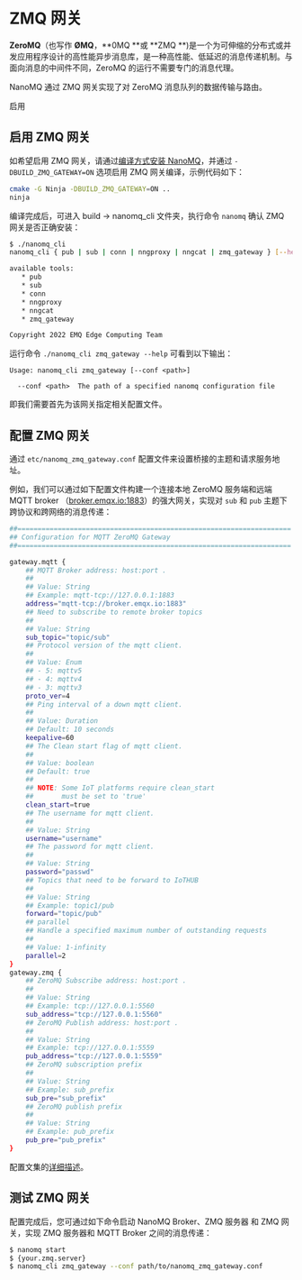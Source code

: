 # ZMQ 网关

**ZeroMQ**（也写作 **ØMQ**，**0MQ **或 **ZMQ **)是一个为可伸缩的分布式或并发应用程序设计的高性能异步消息库，是一种高性能、低延迟的消息传递机制。与面向消息的中间件不同，ZeroMQ 的运行不需要专门的消息代理。

NanoMQ 通过 ZMQ 网关实现了对 ZeroMQ 消息队列的数据传输与路由。

启用 

## 启用 ZMQ 网关

如希望启用 ZMQ 网关，请通过[编译方式安装 NanoMQ](../installation/build-options.md)，并通过 `-DBUILD_ZMQ_GATEWAY=ON` 选项启用 ZMQ 网关编译，示例代码如下：

```bash
cmake -G Ninja -DBUILD_ZMQ_GATEWAY=ON ..
ninja
```
编译完成后，可进入 build -> nanomq_cli 文件夹，执行命令 `nanomq` 确认 ZMQ 网关是否正确安装：
```bash
$ ./nanomq_cli
nanomq_cli { pub | sub | conn | nngproxy | nngcat | zmq_gateway } [--help]

available tools:
   * pub
   * sub
   * conn
   * nngproxy
   * nngcat
   * zmq_gateway

Copyright 2022 EMQ Edge Computing Team
```
运行命令 `./nanomq_cli zmq_gateway --help` 可看到以下输出：

```
Usage: nanomq_cli zmq_gateway [--conf <path>]

  --conf <path>  The path of a specified nanomq configuration file 
```

即我们需要首先为该网关指定相关配置文件。

## 配置 ZMQ 网关

通过 `etc/nanomq_zmq_gateway.conf` 配置文件来设置桥接的主题和请求服务地址。

例如，我们可以通过如下配置文件构建一个连接本地 ZeroMQ 服务端和远端 MQTT broker （[broker.emqx.io:1883](https://www.emqx.com/zh/mqtt/public-mqtt5-broker)）的强大网关，实现对  `sub` 和 `pub` 主题下跨协议和跨网络的消息传递：

```bash
##====================================================================
## Configuration for MQTT ZeroMQ Gateway
##====================================================================

gateway.mqtt {
    ## MQTT Broker address: host:port .
    ##
    ## Value: String
    ## Example: mqtt-tcp://127.0.0.1:1883
    address="mqtt-tcp://broker.emqx.io:1883"
    ## Need to subscribe to remote broker topics
    ##
    ## Value: String
    sub_topic="topic/sub"
    ## Protocol version of the mqtt client.
    ##
    ## Value: Enum
    ## - 5: mqttv5
    ## - 4: mqttv4
    ## - 3: mqttv3
    proto_ver=4
    ## Ping interval of a down mqtt client.
    ##
    ## Value: Duration
    ## Default: 10 seconds
    keepalive=60
    ## The Clean start flag of mqtt client.
    ##
    ## Value: boolean
    ## Default: true
    ##
    ## NOTE: Some IoT platforms require clean_start
    ##       must be set to 'true'
    clean_start=true
    ## The username for mqtt client.
    ##
    ## Value: String
    username="username"
    ## The password for mqtt client.
    ##
    ## Value: String
    password="passwd"
    ## Topics that need to be forward to IoTHUB
    ##
    ## Value: String
    ## Example: topic1/pub
    forward="topic/pub"
    ## parallel
    ## Handle a specified maximum number of outstanding requests
    ##
    ## Value: 1-infinity
    parallel=2
}
gateway.zmq {
    ## ZeroMQ Subscribe address: host:port .
    ##
    ## Value: String
    ## Example: tcp://127.0.0.1:5560
    sub_address="tcp://127.0.0.1:5560"
    ## ZeroMQ Publish address: host:port .
    ##
    ## Value: String
    ## Example: tcp://127.0.0.1:5559
    pub_address="tcp://127.0.0.1:5559"
    ## ZeroMQ subscription prefix
    ##
    ## Value: String
    ## Example: sub_prefix
    sub_pre="sub_prefix"
    ## ZeroMQ publish prefix
    ##
    ## Value: String
    ## Example: pub_prefix
    pub_pre="pub_prefix"
}
```
配置文集的[详细描述](../config-description/v019.md)。

## 测试 ZMQ 网关

配置完成后，您可通过如下命令启动 NanoMQ Broker、ZMQ 服务器 和 ZMQ 网关，实现 ZMQ 服务器和 MQTT Broker 之间的消息传递：

```bash
$ nanomq start
$ {your.zmq.server}
$ nanomq_cli zmq_gateway --conf path/to/nanomq_zmq_gateway.conf
```
